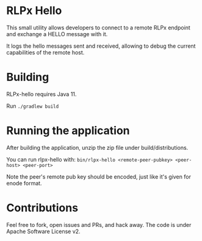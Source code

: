 RLPx Hello
==========

This small utility allows developers to connect to a remote RLPx endpoint and exchange a HELLO message with it.

It logs the hello messages sent and received, allowing to debug the current capabilities of the remote host.

# Building

RLPx-hello requires Java 11.

Run `./gradlew build`

# Running the application

After building the application, unzip the zip file under build/distributions.

You can run rlpx-hello with:
`
bin/rlpx-hello <remote-peer-pubkey> <peer-host> <peer-port>
`

Note the peer's remote pub key should be encoded, just like it's given for enode format.

# Contributions

Feel free to fork, open issues and PRs, and hack away. The code is under Apache Software License v2.

